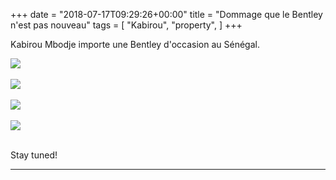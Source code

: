+++
date = "2018-07-17T09:29:26+00:00"
title = "Dommage que le Bentley n'est pas nouveau"
tags = [
    "Kabirou",
    "property",
]
+++


Kabirou Mbodje importe une Bentley d'occasion au Sénégal.


<div class="container" style="width:auto">
  <a target="blank" href="https://res.cloudinary.com/vincentstradic/image/upload/v1526057662/work/j1-1.jpg">
    <img src="https://res.cloudinary.com/vincentstradic/image/upload/f_auto,q_auto/v1526057662/work/j1-1.jpg" style="max-width:100%">
  </a>
</div>
<br>

<!--more-->

<div class="container" style="width:auto">
  <a target="blank" href="https://res.cloudinary.com/vincentstradic/image/upload/v1526057665/work/j1-2.jpg">
    <img src="https://res.cloudinary.com/vincentstradic/image/upload/f_auto,q_auto/v1526057665/work/j1-2.jpg" style="max-width:100%">
  </a>
</div>
<br>
<div class="container" style="width:auto">
  <a target="blank" href="https://res.cloudinary.com/vincentstradic/image/upload/v1526057664/work/j1-3.jpg">
    <img src="https://res.cloudinary.com/vincentstradic/image/upload/f_auto,q_auto/v1526057664/work/j1-3.jpg" style="max-width:100%">
  </a>
</div>
<br>
<div class="container" style="width:auto">
  <a target="blank" href="https://res.cloudinary.com/vincentstradic/image/upload/v1526057664/work/j1-4.jpg">
    <img src="https://res.cloudinary.com/vincentstradic/image/upload/f_auto,q_auto/v1526057664/work/j1-4.jpg" style="max-width:100%">
  </a>
</div>
<br>


Stay tuned!
<hr>
